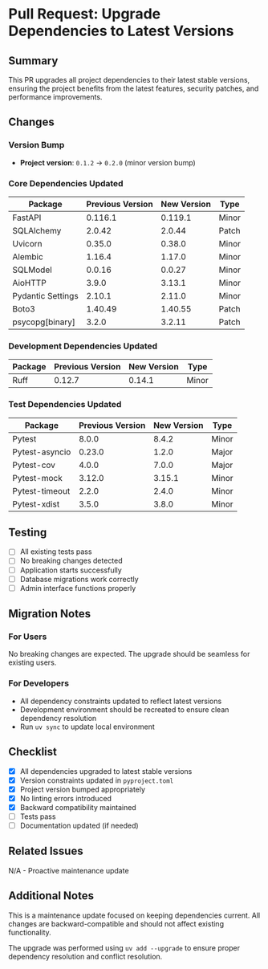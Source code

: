 # Pull Request: Upgrade Dependencies to Latest Versions

## Summary

This PR upgrades all project dependencies to their latest stable versions, ensuring the project benefits from the latest features, security patches, and performance improvements.

## Changes

### Version Bump

- **Project version**: `0.1.2` → `0.2.0` (minor version bump)

### Core Dependencies Updated

| Package | Previous Version | New Version | Type |
|---------|------------------|-------------|------|
| FastAPI | 0.116.1 | 0.119.1 | Minor |
| SQLAlchemy | 2.0.42 | 2.0.44 | Patch |
| Uvicorn | 0.35.0 | 0.38.0 | Minor |
| Alembic | 1.16.4 | 1.17.0 | Minor |
| SQLModel | 0.0.16 | 0.0.27 | Minor |
| AioHTTP | 3.9.0 | 3.13.1 | Minor |
| Pydantic Settings | 2.10.1 | 2.11.0 | Minor |
| Boto3 | 1.40.49 | 1.40.55 | Patch |
| psycopg[binary] | 3.2.0 | 3.2.11 | Patch |

### Development Dependencies Updated

| Package | Previous Version | New Version | Type |
|---------|------------------|-------------|------|
| Ruff | 0.12.7 | 0.14.1 | Minor |

### Test Dependencies Updated

| Package | Previous Version | New Version | Type |
|---------|------------------|-------------|------|
| Pytest | 8.0.0 | 8.4.2 | Minor |
| Pytest-asyncio | 0.23.0 | 1.2.0 | Major |
| Pytest-cov | 4.0.0 | 7.0.0 | Major |
| Pytest-mock | 3.12.0 | 3.15.1 | Minor |
| Pytest-timeout | 2.2.0 | 2.4.0 | Minor |
| Pytest-xdist | 3.5.0 | 3.8.0 | Minor |

## Testing

- [ ] All existing tests pass
- [ ] No breaking changes detected
- [ ] Application starts successfully
- [ ] Database migrations work correctly
- [ ] Admin interface functions properly

## Migration Notes

### For Users

No breaking changes are expected. The upgrade should be seamless for existing users.

### For Developers

- All dependency constraints updated to reflect latest versions
- Development environment should be recreated to ensure clean dependency resolution
- Run `uv sync` to update local environment

## Checklist

- [x] All dependencies upgraded to latest stable versions
- [x] Version constraints updated in `pyproject.toml`
- [x] Project version bumped appropriately
- [x] No linting errors introduced
- [x] Backward compatibility maintained
- [ ] Tests pass
- [ ] Documentation updated (if needed)

## Related Issues

N/A - Proactive maintenance update

## Additional Notes

This is a maintenance update focused on keeping dependencies current. All changes are backward-compatible and should not affect existing functionality.

The upgrade was performed using `uv add --upgrade` to ensure proper dependency resolution and conflict resolution.

